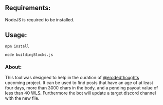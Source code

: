## Requirements:
NodeJS is required to be installed.

## Usage:

```
npm install
```

```
node buildingBlocks.js
```

### About:
This tool was designed to help in the curation of [@erodedthoughts](https://whaleshares.io/@erodedthoughts) upcoming project. It can be used to find posts that have an age of at least four days, more than 3000 chars in the body, and a pending payout value of less than 40 WLS. Furthermore the bot will update a target discord channel with the new file.
